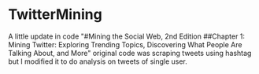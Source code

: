 # TwitterMining
A little update in code "#Mining the Social Web, 2nd Edition ##Chapter 1: Mining Twitter: Exploring Trending Topics, Discovering What People Are Talking About, and More" original code was scraping tweets using hashtag but I modified it to do analysis on tweets of single user.
